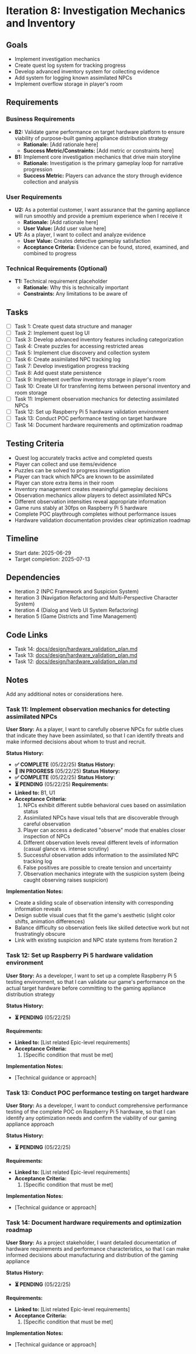 # Iteration 8: Investigation Mechanics and Inventory

## Goals
- Implement investigation mechanics
- Create quest log system for tracking progress
- Develop advanced inventory system for collecting evidence
- Add system for logging known assimilated NPCs
- Implement overflow storage in player's room

## Requirements

### Business Requirements

- **B2:** Validate game performance on target hardware platform to ensure viability of purpose-built gaming appliance distribution strategy
  - **Rationale:** [Add rationale here]
  - **Success Metric/Constraints:** [Add metric or constraints here]
- **B1:** Implement core investigation mechanics that drive main storyline
  - **Rationale:** Investigation is the primary gameplay loop for narrative progression
  - **Success Metric:** Players can advance the story through evidence collection and analysis

### User Requirements

- **U2:** As a potential customer, I want assurance that the gaming appliance will run smoothly and provide a premium experience when I receive it
  - **Rationale:** [Add rationale here]
  - **User Value:** [Add user value here]
- **U1:** As a player, I want to collect and analyze evidence
  - **User Value:** Creates detective gameplay satisfaction
  - **Acceptance Criteria:** Evidence can be found, stored, examined, and combined to progress

### Technical Requirements (Optional)
- **T1:** Technical requirement placeholder
  - **Rationale:** Why this is technically important
  - **Constraints:** Any limitations to be aware of

## Tasks
- [ ] Task 1: Create quest data structure and manager
- [ ] Task 2: Implement quest log UI
- [ ] Task 3: Develop advanced inventory features including categorization
- [ ] Task 4: Create puzzles for accessing restricted areas
- [ ] Task 5: Implement clue discovery and collection system
- [ ] Task 6: Create assimilated NPC tracking log
- [ ] Task 7: Develop investigation progress tracking
- [ ] Task 8: Add quest state persistence
- [ ] Task 9: Implement overflow inventory storage in player's room
- [ ] Task 10: Create UI for transferring items between personal inventory and room storage
- [ ] Task 11: Implement observation mechanics for detecting assimilated NPCs
- [ ] Task 12: Set up Raspberry Pi 5 hardware validation environment
- [ ] Task 13: Conduct POC performance testing on target hardware
- [ ] Task 14: Document hardware requirements and optimization roadmap

## Testing Criteria
- Quest log accurately tracks active and completed quests
- Player can collect and use items/evidence
- Puzzles can be solved to progress investigation
- Player can track which NPCs are known to be assimilated
- Player can store extra items in their room
- Inventory management creates meaningful gameplay decisions
- Observation mechanics allow players to detect assimilated NPCs
- Different observation intensities reveal appropriate information
- Game runs stably at 30fps on Raspberry Pi 5 hardware
- Complete POC playthrough completes without performance issues
- Hardware validation documentation provides clear optimization roadmap

## Timeline
- Start date: 2025-06-29
- Target completion: 2025-07-13

## Dependencies
- Iteration 2 (NPC Framework and Suspicion System)
- Iteration 3 (Navigation Refactoring and Multi-Perspective Character System)
- Iteration 4 (Dialog and Verb UI System Refactoring)
- Iteration 5 (Game Districts and Time Management)

## Code Links
- Task 14: [docs/design/hardware_validation_plan.md](docs/design/hardware_validation_plan.md)
- Task 13: [docs/design/hardware_validation_plan.md](docs/design/hardware_validation_plan.md)
- Task 12: [docs/design/hardware_validation_plan.md](docs/design/hardware_validation_plan.md)

## Notes
Add any additional notes or considerations here.

### Task 11: Implement observation mechanics for detecting assimilated NPCs

**User Story:** As a player, I want to carefully observe NPCs for subtle clues that indicate they have been assimilated, so that I can identify threats and make informed decisions about whom to trust and recruit.

**Status History:**
- **✅ COMPLETE** (05/22/25)
**Status History:**
- **🔄 IN PROGRESS** (05/22/25)
**Status History:**
- **✅ COMPLETE** (05/22/25)
**Status History:**
- **⏳ PENDING** (05/22/25)
**Requirements:**
- **Linked to:** B1, U1
- **Acceptance Criteria:**
  1. NPCs exhibit different subtle behavioral cues based on assimilation status
  2. Assimilated NPCs have visual tells that are discoverable through careful observation
  3. Player can access a dedicated "observe" mode that enables closer inspection of NPCs
  4. Different observation levels reveal different levels of information (casual glance vs. intense scrutiny)
  5. Successful observation adds information to the assimilated NPC tracking log
  6. False positives are possible to create tension and uncertainty
  7. Observation mechanics integrate with the suspicion system (being caught observing raises suspicion)

**Implementation Notes:**
- Create a sliding scale of observation intensity with corresponding information reveals
- Design subtle visual cues that fit the game's aesthetic (slight color shifts, animation differences)
- Balance difficulty so observation feels like skilled detective work but not frustratingly obscure
- Link with existing suspicion and NPC state systems from Iteration 2

### Task 12: Set up Raspberry Pi 5 hardware validation environment

**User Story:** As a developer, I want to set up a complete Raspberry Pi 5 testing environment, so that I can validate our game's performance on the actual target hardware before committing to the gaming appliance distribution strategy

**Status History:**
- **⏳ PENDING** (05/22/25)

**Requirements:**
- **Linked to:** [List related Epic-level requirements]
- **Acceptance Criteria:**
  1. [Specific condition that must be met]

**Implementation Notes:**
- [Technical guidance or approach]

### Task 13: Conduct POC performance testing on target hardware

**User Story:** As a developer, I want to conduct comprehensive performance testing of the complete POC on Raspberry Pi 5 hardware, so that I can identify any optimization needs and confirm the viability of our gaming appliance approach

**Status History:**
- **⏳ PENDING** (05/22/25)

**Requirements:**
- **Linked to:** [List related Epic-level requirements]
- **Acceptance Criteria:**
  1. [Specific condition that must be met]

**Implementation Notes:**
- [Technical guidance or approach]

### Task 14: Document hardware requirements and optimization roadmap

**User Story:** As a project stakeholder, I want detailed documentation of hardware requirements and performance characteristics, so that I can make informed decisions about manufacturing and distribution of the gaming appliance

**Status History:**
- **⏳ PENDING** (05/22/25)

**Requirements:**
- **Linked to:** [List related Epic-level requirements]
- **Acceptance Criteria:**
  1. [Specific condition that must be met]

**Implementation Notes:**
- [Technical guidance or approach]
